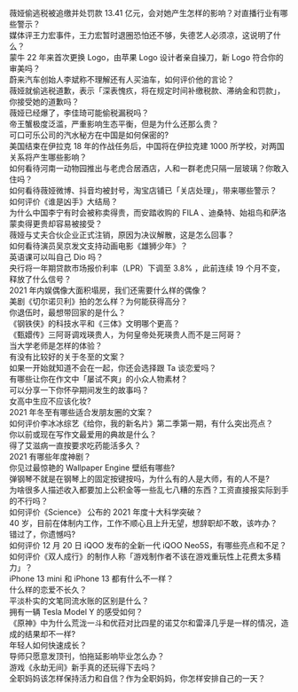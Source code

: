 薇娅偷逃税被追缴并处罚款 13.41 亿元，会对她产生怎样的影响？对直播行业有哪些警示？  
媒体评王力宏事件，王力宏暂时退圈恐怕还不够，失德艺人必须凉，这说明了什么？  
蒙牛 22 年来首次更换 Logo，由苹果 Logo 设计者亲自操刀，新 Logo 符合你的审美吗？  
蔚来汽车创始人李斌称不理解还有人买油车，如何评价他的言论？  
薇娅就偷逃税道歉，表示「深表愧疚，将在规定时间补缴税款、滞纳金和罚款」，你接受她的道歉吗？  
薇娅已经爆了，李佳琦可能偷税漏税吗？  
帝王蟹极度泛滥，严重影响生态平衡，但是为什么还那么贵？  
可口可乐公司的汽水秘方在中国是如何保密的?  
美国结束在伊拉克 18 年的作战任务后，中国将在伊拉克建 1000 所学校，对两国关系将产生哪些影响？  
如何看待河南一动物园推出与老虎合居酒店，人和一群老虎只隔一层玻璃？你敢入住吗？  
如何看待薇娅微博、抖音均被封号，淘宝店铺已「关店处理」，带来哪些警示？  
如何评价《谁是凶手》大结局？  
为什么中国李宁有时会被称卖得贵，而安踏收购的 FILA 、迪桑特、始祖鸟和萨洛蒙卖得更贵却容易被接受？  
薇娅与丈夫合伙企业正式注销，原因为决议解散，这是怎么回事？  
如何看待演员吴京发文支持动画电影《雄狮少年》？  
英语课可以叫自己 Dio 吗？  
央行将一年期贷款市场报价利率（LPR）下调至 3.8% ，此前连续 19 个月不变，释放了什么信号？  
2021 年内娱偶像大面积塌房，我们还需要什么样的偶像？  
美剧《切尔诺贝利》拍的怎么样？为何能获得高分？  
你退伍时，最想带回家的是什么？  
《钢铁侠》的科技水平和《三体》文明哪个更高？  
《甄嬛传》三阿哥调戏瑛贵人，为何皇帝处死瑛贵人而不是三阿哥？  
当大学老师是怎样的体验？  
有没有比较好的关于冬至的文案？  
如果一开始就知道不会在一起，你还会选择跟 Ta 谈恋爱吗？  
有哪些让你在作文中「屡试不爽」的小众人物素材？  
可以分享一下你怀孕期间发生的故事吗？  
女高中生应不应该化妆?  
2021 年冬至有哪些适合发朋友圈的文案？  
如何评价李冰冰综艺《给你，我的新名片》第二季第一期，有什么突出亮点？  
你以前或现在写作文最爱用的典故是什么？  
得了艾滋病一直按要求吃药能活多久？  
2021 有哪些年度神剧？  
你见过最惊艳的 Wallpaper Engine 壁纸有哪些?  
弹钢琴不就是在钢琴上的固定按键按吗，为什么有的人是大师，有的人不是?  
为啥很多人描述收入都要加上公积金等一些乱七八糟的东西？工资直接报实际到手的不行吗？  
如何评价《Science》 公布的 2021 年度十大科学突破？  
40 岁，目前在体制内工作，工作不顺心且上升无望，想辞职却不敢，该咋办？  
错过了，你遗憾吗?  
如何评价 12 月 20 日 iQOO 发布的全新一代 iQOO Neo5S，有哪些亮点和不足？  
如何评价《双人成行》的制作人称「游戏制作者不该在游戏重玩性上花费太多精力」？  
iPhone 13 mini 和 iPhone 13 都有什么不一样？  
什么样的恋爱不长久？  
平淡朴实的文笔同流水账的区别是什么？  
拥有一辆 Tesla Model Y 的感受如何？  
《原神》中为什么荒泷一斗和优菈对比四星的诺艾尔和雷泽几乎是一样的情况，造成的结果却不一样?  
年轻人如何快速成长？  
导师只愿意发顶刊，怕拖延影响毕业怎么办？  
游戏《永劫无间》新手真的还玩得下去吗？  
全职妈妈该怎样保持活力和自信？作为全职妈妈，你怎样安排自己的一天？  
